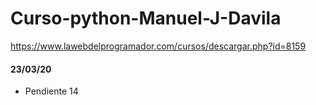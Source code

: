 # Curso-python-Manuel-J-Davila

<https://www.lawebdelprogramador.com/cursos/descargar.php?id=8159>

#### 23/03/20
- Pendiente 14
